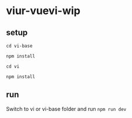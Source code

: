 # viur-vuevi-wip

## setup
`cd vi-base`

`npm install`

`cd vi`

`npm install`

## run
Switch to vi or vi-base folder and run `npm run dev`